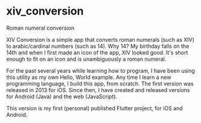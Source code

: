 # xiv_conversion

Roman numeral conversion

XIV Conversion is a simple app that converts roman numerals (such as XIV) to arabic/cardinal numbers (such as 14). Why 14? My birthday falls on the 14th and when I first made an icon of the app, XIV looked good. It's short enough to fit on an icon and is unambiguously a roman numeral.

For the past several years while learning how to program, I have been using this utility as my own Hello, World example. Any time I learn a new programming language, I build this app, from scratch. The first version was released in 2013 for iOS. Since then, I have created and released versions for Android (Java) and the web (JavaScript).

This version is my first (personal) published Flutter project, for iOS and Android.
